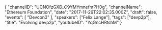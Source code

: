 {
    "channelID": "UCNOfzGXD_C9YMYmnefmPH0g",
    "channelName": "Ethereum Foundation",
    "date": "2017-11-26T22:02:35.000Z",
    "draft": false,
    "events": [
        "Devcon3"
    ],
    "speakers": ["Felix Lange"],
    "tags": ["devp2p"],
    "title": "Evolving devp2p",
    "youtubeID": "YqGncHRtshM"
}
